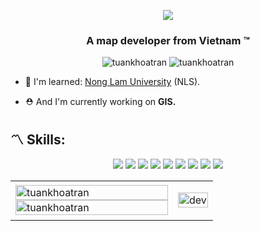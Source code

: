 <p align="center"><img src="https://img.icons8.com/color/48/000000/vietnam-circular.png"/></p>
<h3 align="center">A map developer from Vietnam ™️</h3>
<p align="center"> <img src="https://komarev.com/ghpvc/?username=tuankhoatran" alt="tuankhoatran" /> <img src="https://badges.pufler.dev/repos/tuankhoatran" alt="tuankhoatran" /> </p>

- 🌱 I'm learned: [Nong Lam University](https://www.hcmuaf.edu.vn/) (NLS).

- ⛑️ And I'm currently working on **GIS.**

## 〽️ Skills:

<p align="center">
  <img src="https://img.icons8.com/color/48/000000/c-sharp-logo.png"/>
  <img src="https://img.icons8.com/color/48/000000/redis.png"/>
  <img src="https://img.icons8.com/color/48/000000/git.png"/>
  <img src="https://img.icons8.com/dusk/48/000000/docker.png"/>
  <img src="https://img.icons8.com/color/48/000000/nginx.png"/>
  <img src="https://img.icons8.com/color/48/000000/visual-studio-code-2019.png"/>
  <img src="https://img.icons8.com/color/48/000000/jetbrains.png"/>
  <img src="https://img.icons8.com/color/48/000000/postgreesql.png"/>
  <img src="https://img.icons8.com/cute-clipart/48/000000/notion.png"/>
</p>

<table style="width:100%;">
  <tr>
    <td>
      <img src="https://github-readme-stats.vercel.app/api/top-langs/?username=tuankhoatran&bg_color=FFFFFF00&text_color=179fa3&layout=compact&hide=CSS&langs_count=10&custom_title=Top%20ngôn%20ngữ%20được%20dùng" alt="tuankhoatran" width="100%"/>
      <img src="https://github-readme-stats.vercel.app/api?username=tuankhoatran&bg_color=FFFFFF00&text_color=179fa3&show_icons=true&count_private=true&include_all_commits=true&custom_title=Hoạt%20động%20trên%20Github" alt="tuankhoatran" width="100%"/>
    </td>
    <td>
      <p align="center"> 
        <img src="https://cdn.dribbble.com/users/1059583/screenshots/4171367/coding-freak.gif" alt="dev" width="100%"/>
      </p>
    </td>
  </tr>
</table>
